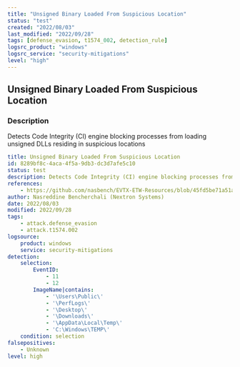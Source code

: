 ```yaml
---
title: "Unsigned Binary Loaded From Suspicious Location"
status: "test"
created: "2022/08/03"
last_modified: "2022/09/28"
tags: [defense_evasion, t1574_002, detection_rule]
logsrc_product: "windows"
logsrc_service: "security-mitigations"
level: "high"
---
```


## Unsigned Binary Loaded From Suspicious Location

### Description

Detects Code Integrity (CI) engine blocking processes from loading unsigned DLLs residing in suspicious locations

```yml
title: Unsigned Binary Loaded From Suspicious Location
id: 8289bf8c-4aca-4f5a-9db3-dc3d7afe5c10
status: test
description: Detects Code Integrity (CI) engine blocking processes from loading unsigned DLLs residing in suspicious locations
references:
    - https://github.com/nasbench/EVTX-ETW-Resources/blob/45fd5be71a51aa518b1b36d4e1f36af498084e27/ETWEventsList/CSV/Windows11/21H2/W11_21H2_Pro_20220719_22000.795/Providers/Microsoft-Windows-Security-Mitigations.csv
author: Nasreddine Bencherchali (Nextron Systems)
date: 2022/08/03
modified: 2022/09/28
tags:
    - attack.defense_evasion
    - attack.t1574.002
logsource:
    product: windows
    service: security-mitigations
detection:
    selection:
        EventID:
            - 11
            - 12
        ImageName|contains:
            - '\Users\Public\'
            - '\PerfLogs\'
            - '\Desktop\'
            - '\Downloads\'
            - '\AppData\Local\Temp\'
            - 'C:\Windows\TEMP\'
    condition: selection
falsepositives:
    - Unknown
level: high

```

